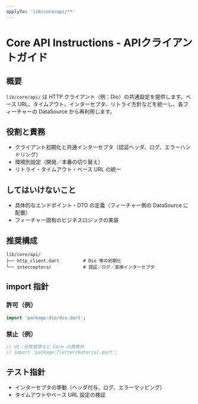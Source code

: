 ```yaml
---
applyTo: 'lib/core/api/**'
---
```


# Core API Instructions - APIクライアントガイド

## 概要
`lib/core/api/` は HTTP クライアント（例：Dio）の共通設定を提供します。ベース URL、タイムアウト、インターセプタ、リトライ方針などを統一し、各フィーチャーの DataSource から再利用します。

## 役割と責務
- クライアント初期化と共通インターセプタ（認証ヘッダ、ログ、エラーハンドリング）
- 環境別設定（開発／本番の切り替え）
- リトライ・タイムアウト・ベース URL の統一

## してはいけないこと
- 具体的なエンドポイント・DTO の定義（フィーチャー側の DataSource に配置）
- フィーチャー固有のビジネスロジックの実装

## 推奨構成
```
lib/core/api/
├── http_client.dart         # Dio 等の初期化
└── interceptors/            # 認証／ログ／変換インターセプタ
```

## import 指針
### 許可（例）
```dart
import 'package:dio/dio.dart';
```
### 禁止（例）
```dart
// UI／状態管理など Core の責務外
// import 'package:flutter/material.dart';
```

## テスト指針
- インターセプタの挙動（ヘッダ付与、ログ、エラーマッピング）
- タイムアウトやベース URL 設定の検証